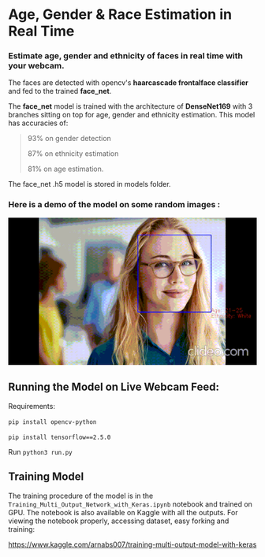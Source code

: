 # Age, Gender & Race Estimation in Real Time

### Estimate age, gender and ethnicity of faces in real time with your webcam. 
The faces are detected with opencv's **haarcascade frontalface classifier** and fed to the trained **face_net**.

The **face_net** model is trained with the architecture of **DenseNet169** with 3 branches sitting on top for age, gender and ethnicity estimation. This model has accuracies of:

>93% on gender detection
>
>87% on ethnicity estimation
>
>81% on age estimation.

The face_net .h5 model is stored in models folder.

### Here is a demo of the model on some random images :
![alt text](https://github.com/arnabx007/age_gender_race_estimation/blob/master/sample.gif "")


## Running the Model on Live Webcam Feed:
Requirements:

`pip install opencv-python`

`pip install tensorflow==2.5.0`

Run `python3 run.py`


## Training Model 
The training procedure of the model is in the `Training_Multi_Output_Network_with_Keras.ipynb` notebook and trained on GPU. The notebook is also available on Kaggle with all the outputs. 
For viewing the notebook properly, accessing dataset, easy forking and training:

https://www.kaggle.com/arnabs007/training-multi-output-model-with-keras



 
